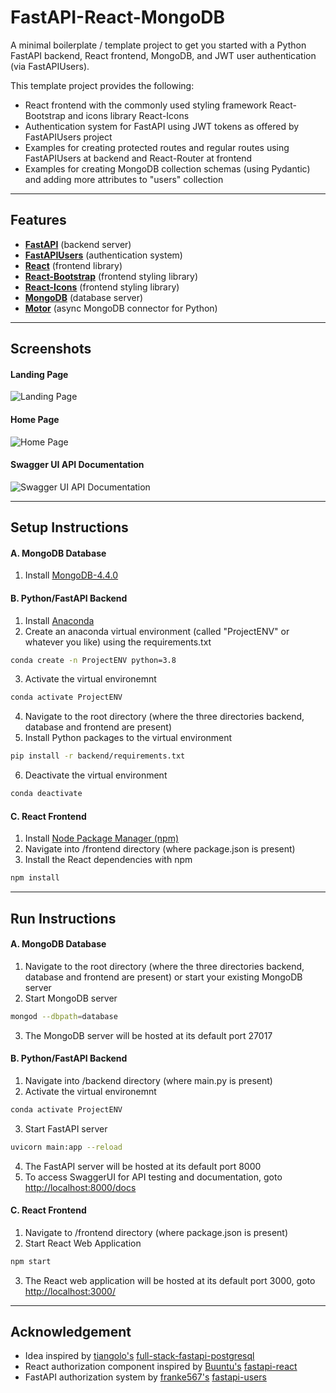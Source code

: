 # FastAPI-React-MongoDB
A minimal boilerplate / template project to get you started with a Python FastAPI backend, React frontend, MongoDB, and JWT user authentication (via FastAPIUsers).

This template project provides the following:
- React frontend with the commonly used styling framework React-Bootstrap and icons library React-Icons
- Authentication system for FastAPI using JWT tokens as offered by FastAPIUsers project
- Examples for creating protected routes and regular routes using FastAPIUsers at backend and React-Router at frontend
- Examples for creating MongoDB collection schemas (using Pydantic) and adding more attributes to "users" collection
<hr>

## Features
- **[FastAPI](https://github.com/tiangolo/fastapi)** (backend server)
- **[FastAPIUsers](https://github.com/frankie567/fastapi-users)** (authentication system)
- **[React](https://reactjs.org/)** (frontend library)
- **[React-Bootstrap](https://github.com/react-bootstrap/react-bootstrap)** (frontend styling library)
- **[React-Icons](https://github.com/react-icons/react-icons)** (frontend styling library)
- **[MongoDB](https://github.com/mongodb/mongo)** (database server)
- **[Motor](https://github.com/mongodb/motor)** (async MongoDB connector for Python)

<hr>

## Screenshots
#### Landing Page
![Landing Page](https://user-images.githubusercontent.com/10784445/93062550-b301d800-f63a-11ea-99f6-d60911927245.png)

#### Home Page
![Home Page](https://user-images.githubusercontent.com/10784445/93062563-ba28e600-f63a-11ea-9119-5b711efa7cd8.png)

#### Swagger UI API Documentation
![Swagger UI API Documentation](https://user-images.githubusercontent.com/10784445/93062570-bd23d680-f63a-11ea-8d6a-2a2d121817a4.png)

<hr>

## Setup Instructions
#### A. MongoDB Database
1. Install [MongoDB-4.4.0](https://docs.mongodb.com/manual/installation/)

#### B. Python/FastAPI Backend
1. Install [Anaconda](https://docs.anaconda.com/anaconda/install/)
2. Create an anaconda virtual environment (called "ProjectENV" or whatever you like) using the requirements.txt
```bash
conda create -n ProjectENV python=3.8
```
3. Activate the virtual environemnt
```bash
conda activate ProjectENV
```
4. Navigate to the root directory (where the three directories backend, database and frontend are present)
5. Install Python packages to the virtual environment
```bash
pip install -r backend/requirements.txt 
```      
6. Deactivate the virtual environment
```bash
conda deactivate
```

#### C. React Frontend
1. Install [Node Package Manager (npm)](https://www.npmjs.com/get-npm)
2. Navigate into /frontend directory (where package.json is present)
3. Install the React dependencies with npm
```bash
npm install
```

<hr>

## Run Instructions
#### A. MongoDB Database
1. Navigate to the root directory (where the three directories backend, database and frontend are present) or start your existing MongoDB server
2. Start MongoDB server
```bash
mongod --dbpath=database
 ```
3. The MongoDB server will be hosted at its default port 27017
#### B. Python/FastAPI Backend
1. Navigate into /backend directory (where main.py is present)
2. Activate the virtual environemnt
```bash
conda activate ProjectENV
```
3. Start FastAPI server
```bash
uvicorn main:app --reload
``` 
4. The FastAPI server will be hosted at its default port 8000
5. To access SwaggerUI for API testing and documentation, goto [http://localhost:8000/docs](http://localhost:8000/docs)
#### C. React Frontend
1. Navigate to /frontend directory (where package.json is present)
2. Start React Web Application
```bash
npm start
```
3. The React web application will be hosted at its default port 3000, goto [http://localhost:3000/](http://localhost:3000/)

<hr>

## Acknowledgement
- Idea inspired by [tiangolo's](https://github.com/tiangolo) [full-stack-fastapi-postgresql](https://github.com/tiangolo/full-stack-fastapi-postgresql)
- React authorization component inspired by [Buuntu's](https://github.com/Buuntu) [fastapi-react](https://github.com/Buuntu/fastapi-react)
- FastAPI authorization system by [franke567's](https://github.com/frankie567) [fastapi-users](https://github.com/frankie567/fastapi-users)
